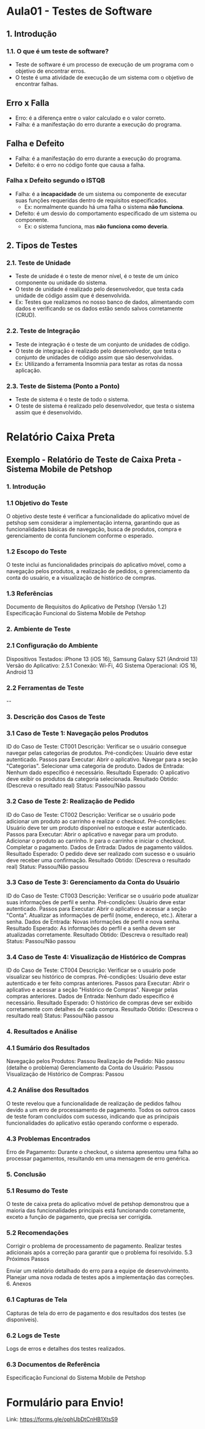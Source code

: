 # Aula01 - Testes de Software
## 1. Introdução
### 1.1. O que é um teste de software?
- Teste de software é um processo de execução de um programa com o objetivo de encontrar erros.
- O teste é uma atividade de execução de um sistema com o objetivo de encontrar falhas.

## Erro x Falla
- Erro: é a diferença entre o valor calculado e o valor correto.
- Falha: é a manifestação do erro durante a execução do programa.

## Falha e Defeito
- Falha: é a manifestação do erro durante a execução do programa.
- Defeito: é o erro no código fonte que causa a falha.
### Falha x Defeito segundo o ISTQB
- Falha: é a **incapacidade** de um sistema ou componente de executar suas funções requeridas dentro de requisitos especificados.
    - Ex: normalmente quando há uma falha o sistema **não funciona**.
- Defeito: é um desvio do comportamento especificado de um sistema ou componente.
    - Ex: o sistema funciona, mas **não funciona como deveria**.

## 2. Tipos de Testes
### 2.1. Teste de Unidade
- Teste de unidade é o teste de menor nível, é o teste de um único componente ou unidade do sistema.
- O teste de unidade é realizado pelo desenvolvedor, que testa cada unidade de código assim que é desenvolvida.
- Ex: Testes que realizamos no nosso banco de dados, alimentando com dados e verificando se os dados estão sendo salvos corretamente (CRUD).

### 2.2. Teste de Integração
- Teste de integração é o teste de um conjunto de unidades de código.
- O teste de integração é realizado pelo desenvolvedor, que testa o conjunto de unidades de código assim que são desenvolvidas.
- Ex: Utilizando a ferramenta Insomnia para testar as rotas da nossa aplicação.

### 2.3. Teste de Sistema (Ponto a Ponto)
- Teste de sistema é o teste de todo o sistema.
- O teste de sistema é realizado pelo desenvolvedor, que testa o sistema assim que é desenvolvido.

# Relatório Caixa Preta 

## Exemplo - Relatório de Teste de Caixa Preta - Sistema Mobile de Petshop

### 1. Introdução

### 1.1 Objetivo do Teste
O objetivo deste teste é verificar a funcionalidade do aplicativo móvel de petshop sem considerar a implementação interna, garantindo que as funcionalidades básicas de navegação, busca de produtos, compra e gerenciamento de conta funcionem conforme o esperado.

### 1.2 Escopo do Teste
O teste inclui as funcionalidades principais do aplicativo móvel, como a navegação pelos produtos, a realização de pedidos, o gerenciamento da conta do usuário, e a visualização de histórico de compras.

### 1.3 Referências

Documento de Requisitos do Aplicativo de Petshop (Versão 1.2)
Especificação Funcional do Sistema Mobile de Petshop
### 2. Ambiente de Teste

### 2.1 Configuração do Ambiente

Dispositivos Testados: iPhone 13 (iOS 16), Samsung Galaxy S21 (Android 13)
Versão do Aplicativo: 2.5.1
Conexão: Wi-Fi, 4G
Sistema Operacional: iOS 16, Android 13
### 2.2 Ferramentas de Teste

--
### 3. Descrição dos Casos de Teste

### 3.1 Caso de Teste 1: Navegação pelos Produtos

ID do Caso de Teste: CT001
Descrição: Verificar se o usuário consegue navegar pelas categorias de produtos.
Pré-condições: Usuário deve estar autenticado.
Passos para Executar:
Abrir o aplicativo.
Navegar para a seção "Categorias".
Selecionar uma categoria de produto.
Dados de Entrada: Nenhum dado específico é necessário.
Resultado Esperado: O aplicativo deve exibir os produtos da categoria selecionada.
Resultado Obtido: (Descreva o resultado real)
Status: Passou/Não passou
### 3.2 Caso de Teste 2: Realização de Pedido

ID do Caso de Teste: CT002
Descrição: Verificar se o usuário pode adicionar um produto ao carrinho e realizar o checkout.
Pré-condições: Usuário deve ter um produto disponível no estoque e estar autenticado.
Passos para Executar:
Abrir o aplicativo e navegar para um produto.
Adicionar o produto ao carrinho.
Ir para o carrinho e iniciar o checkout.
Completar o pagamento.
Dados de Entrada: Dados de pagamento válidos.
Resultado Esperado: O pedido deve ser realizado com sucesso e o usuário deve receber uma confirmação.
Resultado Obtido: (Descreva o resultado real)
Status: Passou/Não passou
### 3.3 Caso de Teste 3: Gerenciamento da Conta do Usuário

ID do Caso de Teste: CT003
Descrição: Verificar se o usuário pode atualizar suas informações de perfil e senha.
Pré-condições: Usuário deve estar autenticado.
Passos para Executar:
Abrir o aplicativo e acessar a seção "Conta".
Atualizar as informações de perfil (nome, endereço, etc.).
Alterar a senha.
Dados de Entrada: Novas informações de perfil e nova senha.
Resultado Esperado: As informações do perfil e a senha devem ser atualizadas corretamente.
Resultado Obtido: (Descreva o resultado real)
Status: Passou/Não passou
### 3.4 Caso de Teste 4: Visualização de Histórico de Compras

ID do Caso de Teste: CT004
Descrição: Verificar se o usuário pode visualizar seu histórico de compras.
Pré-condições: Usuário deve estar autenticado e ter feito compras anteriores.
Passos para Executar:
Abrir o aplicativo e acessar a seção "Histórico de Compras".
Navegar pelas compras anteriores.
Dados de Entrada: Nenhum dado específico é necessário.
Resultado Esperado: O histórico de compras deve ser exibido corretamente com detalhes de cada compra.
Resultado Obtido: (Descreva o resultado real)
Status: Passou/Não passou
### 4. Resultados e Análise

### 4.1 Sumário dos Resultados

Navegação pelos Produtos: Passou
Realização de Pedido: Não passou (detalhe o problema)
Gerenciamento da Conta do Usuário: Passou
Visualização de Histórico de Compras: Passou
### 4.2 Análise dos Resultados
O teste revelou que a funcionalidade de realização de pedidos falhou devido a um erro de processamento de pagamento. Todos os outros casos de teste foram concluídos com sucesso, indicando que as principais funcionalidades do aplicativo estão operando conforme o esperado.

### 4.3 Problemas Encontrados

Erro de Pagamento: Durante o checkout, o sistema apresentou uma falha ao processar pagamentos, resultando em uma mensagem de erro genérica.
### 5. Conclusão

### 5.1 Resumo do Teste
O teste de caixa preta do aplicativo móvel de petshop demonstrou que a maioria das funcionalidades principais está funcionando corretamente, exceto a função de pagamento, que precisa ser corrigida.

### 5.2 Recomendações

Corrigir o problema de processamento de pagamento.
Realizar testes adicionais após a correção para garantir que o problema foi resolvido.
5.3 Próximos Passos

Enviar um relatório detalhado do erro para a equipe de desenvolvimento.
Planejar uma nova rodada de testes após a implementação das correções.
6. Anexos

### 6.1 Capturas de Tela

Capturas de tela do erro de pagamento e dos resultados dos testes (se disponíveis).
### 6.2 Logs de Teste

Logs de erros e detalhes dos testes realizados.
### 6.3 Documentos de Referência

Especificação Funcional do Sistema Mobile de Petshop

# Formulário para Envio!

Link: https://forms.gle/ophUbDtCnHB1XtsS9
